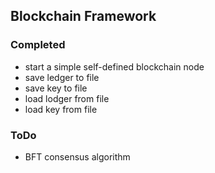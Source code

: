 ## Blockchain Framework

### Completed
- start a simple self-defined blockchain node
- save ledger to file
- save key to file
- load lodger from file
- load key from file


### ToDo
- BFT consensus algorithm
